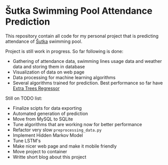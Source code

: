 # Šutka Swimming Pool Attendance Prediction

This repository contain all code for my personal project that is predicting attendance of [Šutka](https://www.sutka.eu/en/) swimming pool.

Project is still work in progress. So far following is done:
* Gathering of attendance data, swimming lines usage data and weather data and storing them in database
* Visualization of data on web page
* Data processing for machine learning algorithms
* Several algorithms trained for prediction. Best performance so far have [Extra Trees Regressor](https://scikit-learn.org/stable/modules/generated/sklearn.ensemble.ExtraTreesRegressor.html)

Still on TODO list:
* Finalize scipts for data exporting
* Automated generation of prediction 
* Move from MySQL to SQLite
* Tune algorithms that are working now for better performance
* Refactor very slow `preprocessing_data.py`
* Implement Hidden Markov Model 
* Tune LSTM's 
* Make nicer web page and make it mobile friendly
* Move project to container
* Writte short blog about this project